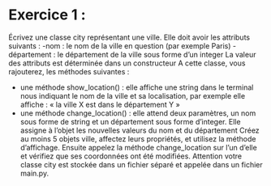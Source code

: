 # Exercice 1 :
Écrivez une classe city représentant une ville. Elle doit avoir les attributs suivants :
-nom : le nom de la ville en question (par exemple Paris)
-département : le département de la ville sous forme d’un integer
La valeur des attributs est déterminée dans un constructeur
A cette classe, vous rajouterez, les méthodes suivantes :
- une méthode show_location() : elle affiche une string dans le terminal nous indiquant le
nom de la ville et sa localisation, par exemple elle affiche : « la ville X est dans le
département Y »
- une méthode change_location() : elle attend deux paramètres, un nom sous forme de
string et un département sous forme d’integer. Elle assigne à l’objet les nouvelles valeurs
du nom et du département
Créez au moins 5 objets ville, affectez leurs propriétés, et utilisez la méthode d’affichage.
Ensuite appelez la méthode change_location sur l’un d’elle et vérifiez que ses
coordonnées ont été modifiées.
Attention votre classe city est stockée dans un fichier séparé et appelée dans un fichier
main.py.
